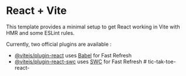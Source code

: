 # React + Vite

This template provides a minimal setup to get React working in Vite with HMR and some ESLint rules.

Currently, two official plugins are available
:

- [@vitejs/plugin-react](https://github.com/vitejs/vite-plugin-react/blob/main/packages/plugin-react/README.md) uses [Babel](https://babeljs.io/) for Fast Refresh
- [@vitejs/plugin-react-swc](https://github.com/vitejs/vite-plugin-react-swc) uses [SWC](https://swc.rs/) for Fast Refresh
#   t i c - t a k - t o e - r e a c t -  
 